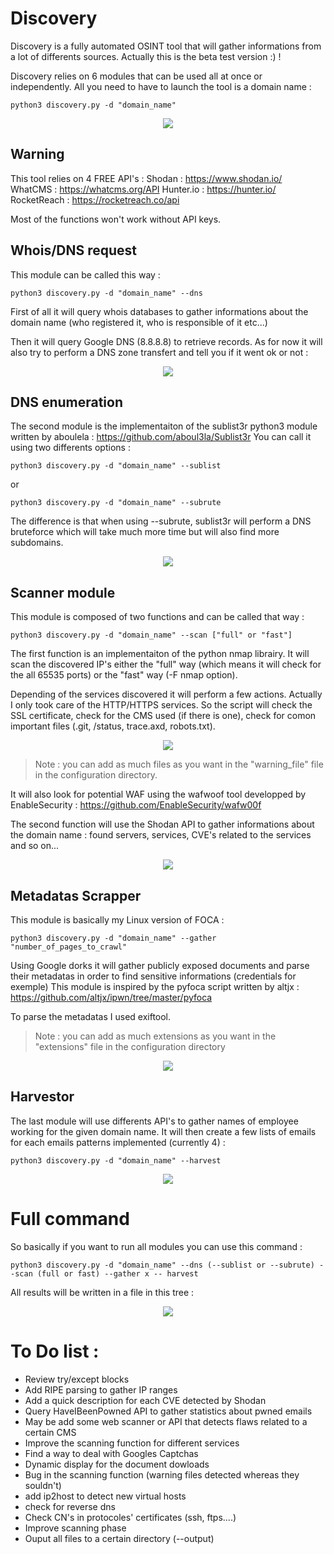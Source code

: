 # Discovery

Discovery is a fully automated OSINT tool that will gather informations from a lot of differents sources. Actually this is the beta test version :) !

Discovery relies on 6 modules that can be used all at once or independently. All you need to have to launch the tool is a domain name :

    python3 discovery.py -d "domain_name"


<p align="center">
<img src="https://github.com/Dfte/Discovery/blob/master/images/8.png">
</p>

## Warning

This tool relies on 4 FREE API's : 
Shodan : https://www.shodan.io/
WhatCMS : https://whatcms.org/API
Hunter.io : https://hunter.io/
RocketReach : https://rocketreach.co/api 

Most of the functions won't work without API keys.

## Whois/DNS request

This module can be called this way :

    python3 discovery.py -d "domain_name" --dns

First of all it will query whois databases to gather informations about the domain name (who registered it, who is responsible of it etc...)

Then it will query Google DNS (8.8.8.8) to retrieve records. As for now it will also try to perform a DNS zone transfert and tell you if it went ok or not :

<p align="center">
<img src="https://github.com/Dfte/Discovery/blob/master/images/1.png">
</p>

## DNS enumeration

The second module is the implementaiton of the sublist3r python3 module written by aboulela :
https://github.com/aboul3la/Sublist3r
You can call it using two differents options :

    python3 discovery.py -d "domain_name" --sublist
or

    python3 discovery.py -d "domain_name" --subrute

The difference is that when using --subrute, sublist3r will perform a DNS bruteforce which will take much more time but will also find more subdomains.
<p align="center">
<img src="https://github.com/Dfte/Discovery/blob/master/images/2.png">
</p>

## Scanner module

This module is composed of two functions and can be called that way :

    python3 discovery.py -d "domain_name" --scan ["full" or "fast"]

The first function is an implementaiton of the python nmap librairy. It will scan the discovered IP's either the "full" way (which means it will check for the all 65535 ports) or the "fast" way (-F nmap option).

Depending of the services discovered it will perform a few actions. Actually I only took care of the HTTP/HTTPS services. So the script will check the SSL certificate, check for the CMS used (if there is one), check for comon important files (.git, /status, trace.axd, robots.txt).

<p align="center">
<img src="https://github.com/Dfte/Discovery/blob/master/images/6.png">
</p>

>Note : you can add as much files as you want in the "warning_file" file in the configuration directory.

It will also look for potential WAF using the wafwoof tool developped by EnableSecurity : https://github.com/EnableSecurity/wafw00f

The second function will use the Shodan API to gather informations about the domain name : found servers, services, CVE's related to the services and so on...
<p align="center">
<img src="https://github.com/Dfte/Discovery/blob/master/images/5.png">
</p>

## Metadatas Scrapper

This module is basically my Linux version of FOCA :

    python3 discovery.py -d "domain_name" --gather "number_of_pages_to_crawl"

Using Google dorks it will gather publicly exposed documents and parse their metadatas in order to find sensitive informations (credentials for exemple)
This module is inspired by the pyfoca script written by altjx : https://github.com/altjx/ipwn/tree/master/pyfoca

To parse the metadatas I used exiftool.

>Note : you can add as much extensions as you want in the "extensions" file in the configuration directory
<p align="center">
<img src="https://github.com/Dfte/Discovery/blob/master/images/3.png">
</p>

## Harvestor

The last module will use differents API's to gather names of employee working for the given domain name. It will then create a few lists of emails for each emails patterns implemented (currently 4) :

    python3 discovery.py -d "domain_name" --harvest 

<p align="center">
<img src="https://github.com/Dfte/Discovery/blob/master/images/4.png">
</p>

# Full command 

So basically if you want to run all modules you can use this command :

    python3 discovery.py -d "domain_name" --dns (--sublist or --subrute) --scan (full or fast) --gather x -- harvest
All results will be written in a file in this tree :

<p align="center">
<img src="https://github.com/Dfte/Discovery/blob/master/images/7.png">
</p>

# To Do list :
 - Review try/except blocks
 - Add RIPE parsing to gather IP ranges
 - Add a quick description for each CVE detected by Shodan
 - Query HaveIBeenPowned API to gather statistics about pwned emails 
 - May be add some web scanner or API that detects flaws related to a certain CMS  
 - Improve the scanning function for different services
 - Find a way to deal with Googles Captchas
 - Dynamic display for the document dowloads
 - Bug in the scanning function (warning files detected whereas they souldn't)
 - add ip2host to detect new virtual hosts
 - check for reverse dns 
 - Check CN's in protocoles' certificates (ssh, ftps....)
 - Improve scanning phase
 - Ouput all files to a certain directory (--output)


